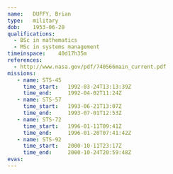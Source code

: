 ```yaml
---
name:	DUFFY, Brian
type:	military
dob:	1953-06-20
qualifications:
  - BSc in mathematics
  - MSc in systems management
timeinspace:	40d17h35m
references:
  - http://www.nasa.gov/pdf/740566main_current.pdf
missions:
   - name: STS-45
     time_start:   1992-03-24T13:13:39Z
     time_end:     1992-04-02T11:24Z
   - name: STS-57
     time_start:   1993-06-21T13:07Z
     time_end:     1993-07-01T12:53Z
   - name: STS-72
     time_start:   1996-01-11T09:41Z
     time_end:     1996-01-20T07:41:42Z
   - name: STS-92
     time_start:   2000-10-11T23:17Z
     time_end:     2000-10-24T20:59:48Z
evas:
---
```

